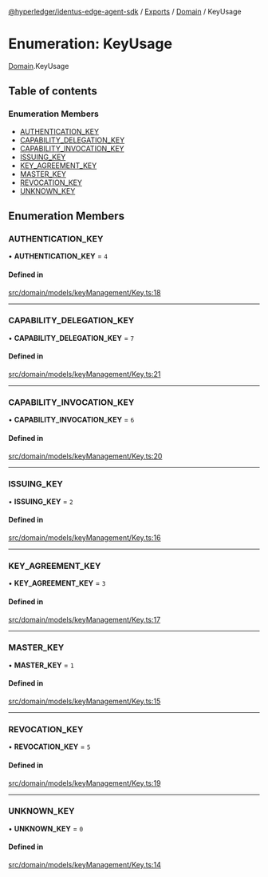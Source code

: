 [@hyperledger/identus-edge-agent-sdk](../README.md) / [Exports](../modules.md) / [Domain](../modules/Domain.md) / KeyUsage

# Enumeration: KeyUsage

[Domain](../modules/Domain.md).KeyUsage

## Table of contents

### Enumeration Members

- [AUTHENTICATION\_KEY](Domain.KeyUsage.md#authentication_key)
- [CAPABILITY\_DELEGATION\_KEY](Domain.KeyUsage.md#capability_delegation_key)
- [CAPABILITY\_INVOCATION\_KEY](Domain.KeyUsage.md#capability_invocation_key)
- [ISSUING\_KEY](Domain.KeyUsage.md#issuing_key)
- [KEY\_AGREEMENT\_KEY](Domain.KeyUsage.md#key_agreement_key)
- [MASTER\_KEY](Domain.KeyUsage.md#master_key)
- [REVOCATION\_KEY](Domain.KeyUsage.md#revocation_key)
- [UNKNOWN\_KEY](Domain.KeyUsage.md#unknown_key)

## Enumeration Members

### AUTHENTICATION\_KEY

• **AUTHENTICATION\_KEY** = ``4``

#### Defined in

[src/domain/models/keyManagement/Key.ts:18](https://github.com/hyperledger-identus/sdk-ts/blob/bc699428ddd8313d8025ef810d8e7784a65f26cc/src/domain/models/keyManagement/Key.ts#L18)

___

### CAPABILITY\_DELEGATION\_KEY

• **CAPABILITY\_DELEGATION\_KEY** = ``7``

#### Defined in

[src/domain/models/keyManagement/Key.ts:21](https://github.com/hyperledger-identus/sdk-ts/blob/bc699428ddd8313d8025ef810d8e7784a65f26cc/src/domain/models/keyManagement/Key.ts#L21)

___

### CAPABILITY\_INVOCATION\_KEY

• **CAPABILITY\_INVOCATION\_KEY** = ``6``

#### Defined in

[src/domain/models/keyManagement/Key.ts:20](https://github.com/hyperledger-identus/sdk-ts/blob/bc699428ddd8313d8025ef810d8e7784a65f26cc/src/domain/models/keyManagement/Key.ts#L20)

___

### ISSUING\_KEY

• **ISSUING\_KEY** = ``2``

#### Defined in

[src/domain/models/keyManagement/Key.ts:16](https://github.com/hyperledger-identus/sdk-ts/blob/bc699428ddd8313d8025ef810d8e7784a65f26cc/src/domain/models/keyManagement/Key.ts#L16)

___

### KEY\_AGREEMENT\_KEY

• **KEY\_AGREEMENT\_KEY** = ``3``

#### Defined in

[src/domain/models/keyManagement/Key.ts:17](https://github.com/hyperledger-identus/sdk-ts/blob/bc699428ddd8313d8025ef810d8e7784a65f26cc/src/domain/models/keyManagement/Key.ts#L17)

___

### MASTER\_KEY

• **MASTER\_KEY** = ``1``

#### Defined in

[src/domain/models/keyManagement/Key.ts:15](https://github.com/hyperledger-identus/sdk-ts/blob/bc699428ddd8313d8025ef810d8e7784a65f26cc/src/domain/models/keyManagement/Key.ts#L15)

___

### REVOCATION\_KEY

• **REVOCATION\_KEY** = ``5``

#### Defined in

[src/domain/models/keyManagement/Key.ts:19](https://github.com/hyperledger-identus/sdk-ts/blob/bc699428ddd8313d8025ef810d8e7784a65f26cc/src/domain/models/keyManagement/Key.ts#L19)

___

### UNKNOWN\_KEY

• **UNKNOWN\_KEY** = ``0``

#### Defined in

[src/domain/models/keyManagement/Key.ts:14](https://github.com/hyperledger-identus/sdk-ts/blob/bc699428ddd8313d8025ef810d8e7784a65f26cc/src/domain/models/keyManagement/Key.ts#L14)
